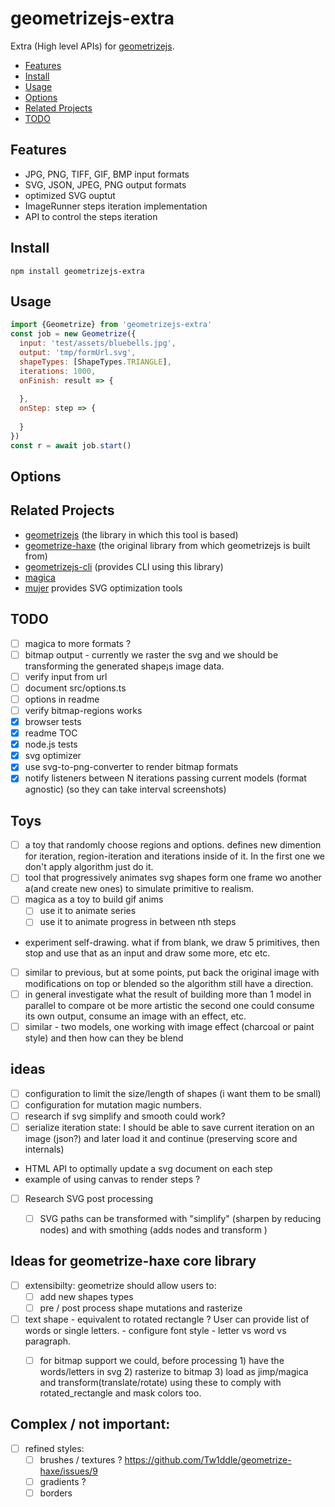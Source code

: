 # geometrizejs-extra

Extra (High level APIs) for [geometrizejs](https://github.com/cancerberoSgx/geometrizejs).

<!-- toc -->

- [Features](#features)
- [Install](#install)
- [Usage](#usage)
- [Options](#options)
- [Related Projects](#related-projects)
- [TODO](#todo)

<!-- tocstop -->

## Features

 * JPG, PNG, TIFF, GIF, BMP input formats
 * SVG, JSON, JPEG, PNG output formats
 * optimized SVG ouptut
 * ImageRunner steps iteration implementation
 * API to control the steps iteration  

## Install

```sg
npm install geometrizejs-extra 
```

## Usage
```js
import {Geometrize} from 'geometrizejs-extra'
const job = new Geometrize({
  input: 'test/assets/bluebells.jpg',
  output: 'tmp/formUrl.svg',
  shapeTypes: [ShapeTypes.TRIANGLE],
  iterations: 1000,
  onFinish: result => {
    
  },
  onStep: step => {
    
  }
})
const r = await job.start()
```
## Options


## Related Projects

 * [geometrizejs](https://www.npmjs.com/package/geometrizejs) (the library in which this tool is based)
 * [geometrize-haxe](https://github.com/Tw1ddle/geometrize-haxe/) (the original library from which geometrizejs is built from)
 * [geometrizejs-cli](https://www.npmjs.com/package/geometrizejs-cli) (provides CLI using this library)
 * [magica](https://www.npmjs.com/package/magica)
 * [mujer](https://www.npmjs.com/package/mujer) provides SVG optimization tools
 
## TODO

- [ ] magica to more formats ? 
- [ ] bitmap output - currently we raster the svg and we should be transforming the generated shape¡s image data.
- [ ] verify input from url
- [ ] document src/options.ts
- [ ] options in readme
- [ ] verify bitmap-regions works
- [x] browser tests
- [x] readme TOC
- [x] node.js tests
- [x] svg optimizer
- [x] use svg-to-png-converter to render bitmap formats
- [x] notify listeners between N iterations passing current models  (format agnostic) (so they can take interval screenshots)

## Toys

- [ ] a toy that randomly choose regions and options. defines new dimention for iteration, region-iteration and iterations inside of it. In the first one we don't apply algorithm just do it.
- [ ] tool that progressively animates svg shapes form one frame wo another a(and create new ones) to simulate primitive to realism.
- [ ] magica as a toy to build gif anims
  - [ ] use it to animate series
  - [ ] use it to animate progress in between nth steps
-  experiment self-drawing. what if from blank, we draw 5 primitives, then stop and use that as an input and draw some more, etc etc.
  - [ ] similar to previous, but at some points, put back the original image with modifications on top or blended so the algorithm still have a direction.
  - [ ] in general investigate what the result of building more than 1 model in parallel to compare ot be more artistic the second one could consume its own output, consume an image with an effect, etc.
  - [ ] similar - two models, one working with image effect (charcoal or paint style) and then how can they be blend

## ideas

- [ ] configuration to limit the size/length of shapes (i want them to be small)
- [ ] configuration for mutation magic numbers.
- [ ] research if svg simplify and smooth could work?
- [ ] serialize iteration state: I should be able to save current iteration on an image (json?) and later load it and continue (preserving score and internals)
- HTML API to optimally update a svg document on each step
- example of using canvas to render steps ?

- [ ] Research SVG post processing
  - [ ] SVG paths can be transformed with "simplify" (sharpen  by reducing nodes) and with smothing (adds nodes and transform ) 


## Ideas for geometrize-haxe core library

- [ ] extensibilty: geometrize should allow users to:
  - [ ] add new shapes types
  - [ ] pre / post process shape mutations and rasterize
- [ ] text shape - equivalent to rotated rectangle ? User can provide list of words or single letters. - configure font style - letter vs word vs paragraph.
    - [ ] for bitmap support we could, before processing 1) have the words/letters in svg 2) rasterize to bitmap 3) load as jimp/magica and transform(translate/rotate) using these to comply with rotated_rectangle and mask colors too.


## Complex / not important: 
- [ ] refined styles:
  - [ ] brushes / textures ? https://github.com/Tw1ddle/geometrize-haxe/issues/9
  - [ ] gradients ?
  - [ ] borders
